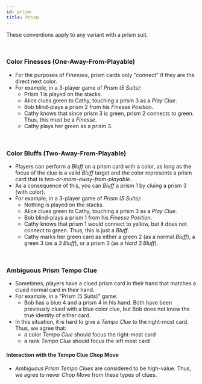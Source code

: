 ```yaml
---
id: prism
title: Prism
---
```


These conventions apply to any variant with a prism suit.

<br />

### Color Finesses (One-Away-From-Playable)

- For the purposes of *Finesses*, prism cards only "connect" if they are the direct next color.
- For example, in a 3-player game of *Prism (5 Suits)*:
  - Prism 1 is played on the stacks.
  - Alice clues green to Cathy, touching a prism 3 as a *Play Clue*.
  - Bob blind-plays a prism 2 from his *Finesse Position*.
  - Cathy knows that since prism 3 is green, prism 2 connects to green. Thus, this must be a *Finesse*.
  - Cathy plays her green as a prism 3.

<br />

### Color Bluffs (Two-Away-From-Playable)

- Players can perform a *Bluff* on a prism card with a color, as long as the focus of the clue is a valid *Bluff* target and the color represents a prism card that is *two-or-more-away-from-playable*.
- As a consequence of this, you can *Bluff* a prism 1 by cluing a prism 3 (with color).
- For example, in a 3-player game of *Prism (5 Suits)*:
  - Nothing is played on the stacks.
  - Alice clues green to Cathy, touching a prism 3 as a *Play Clue*.
  - Bob blind-plays a prism 1 from his *Finesse Position*.
  - Cathy knows that prism 1 would connect to yellow, but it does not connect to green. Thus, this is just a *Bluff*.
  - Cathy marks her green card as either a green 2 (as a normal *Bluff*), a green 3 (as a *3 Bluff*), or a prism 3 (as a *Hard 3 Bluff*).

<br />

### Ambiguous Prism Tempo Clue

- Sometimes, players have a clued prism card in their hand that matches a clued normal card in their hand.
- For example, in a "Prism (5 Suits)" game:
  - Bob has a blue 4 and a prism 4 in his hand. Both have been previously clued with a blue color clue, but Bob does not know the true identity of either card.
- In this situation, it is hard to give a *Tempo Clue* to the right-most card. Thus, we agree that:
  - a color *Tempo Clue* should focus the right-most card
  - a rank *Tempo Clue* should focus the left most card

#### Interaction with the Tempo Clue Chop Move

- *Ambiguous Prism Tempo Clues* are considered to be high-value. Thus, we agree to never *Chop Move* from these types of clues.
